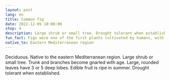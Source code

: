 ```yaml
---
layout: post
lang: en
title: Common fig
date: 2022-12-05 10:00:00
stop: 4
description: Large shrub or small tree. Drought tolerant when established.
fun_fact: Figs were one of the first plants cultivated by humans, with fossils of figs being found in Gilgal I, a early neolithic village
native_to: Eastern Mediterranean region
---
```

Deciduous. Native to the eastern Mediterranean region. Large shrub or small tree. Trunk and branches become gnarled with age. Large, rounded leaves have 3 or 5 deep lobes. Edible fruit is ripe in summer. Drought tolerant when established.
